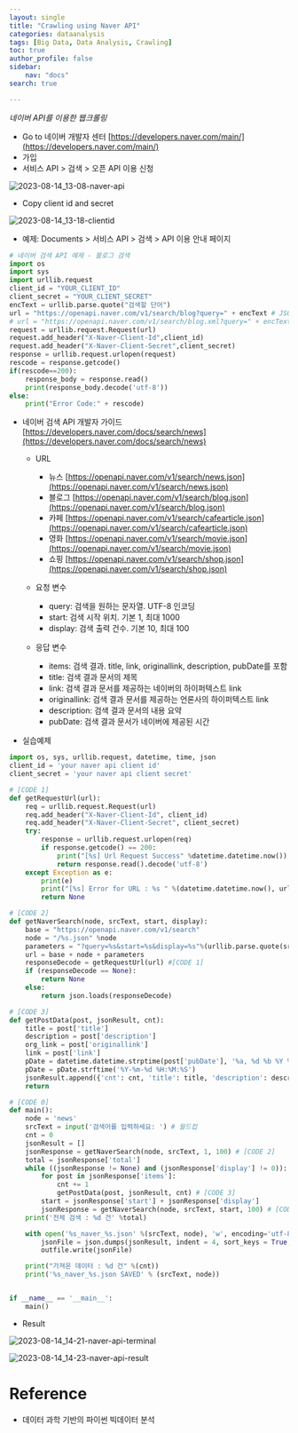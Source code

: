 ```yaml
---
layout: single
title: "Crawling using Naver API"
categories: dataanalysis
tags: [Big Data, Data Analysis, Crawling]
toc: true
author_profile: false
sidebar:
    nav: "docs"
search: true

---
```


*네이버 API를 이용한 웹크롤링*



- Go to 네이버 개발자 센터 [https://developers.naver.com/main/](https://developers.naver.com/main/)
- 가입
- 서비스 API > 검색 > 오픈 API 이용 신청

![2023-08-14_13-08-naver-api]({{site.url}}/images/$(filename)/2023-08-14_13-08-naver-api.png)

- Copy client id and secret

![2023-08-14_13-18-clientid]({{site.url}}/images/$(filename)/2023-08-14_13-18-clientid.png)

- 예제: Documents > 서비스 API > 검색 > API 이용 안내 페이지

```py
# 네이버 검색 API 예제 - 블로그 검색
import os
import sys
import urllib.request
client_id = "YOUR_CLIENT_ID"
client_secret = "YOUR_CLIENT_SECRET"
encText = urllib.parse.quote("검색할 단어")
url = "https://openapi.naver.com/v1/search/blog?query=" + encText # JSON 결과
# url = "https://openapi.naver.com/v1/search/blog.xml?query=" + encText # XML 결과
request = urllib.request.Request(url)
request.add_header("X-Naver-Client-Id",client_id)
request.add_header("X-Naver-Client-Secret",client_secret)
response = urllib.request.urlopen(request)
rescode = response.getcode()
if(rescode==200):
    response_body = response.read()
    print(response_body.decode('utf-8'))
else:
    print("Error Code:" + rescode)
```



- 네이버 검색 API 개발자 가이드 [https://developers.naver.com/docs/search/news](https://developers.naver.com/docs/search/news)

  - URL
    - 뉴스 [https://openapi.naver.com/v1/search/news.json](https://openapi.naver.com/v1/search/news.json)
    - 블로그 [https://openapi.naver.com/v1/search/blog.json](https://openapi.naver.com/v1/search/blog.json)
    - 카페 [https://openapi.naver.com/v1/search/cafearticle.json](https://openapi.naver.com/v1/search/cafearticle.json)
    - 영화 [https://openapi.naver.com/v1/search/movie.json](https://openapi.naver.com/v1/search/movie.json)
    - 쇼핑 [https://openapi.naver.com/v1/search/shop.json](https://openapi.naver.com/v1/search/shop.json)

  - 요청 변수
    - query: 검색을 원하는 문자열. UTF-8 인코딩
    - start: 검색 시작 위치. 기본 1, 최대 1000
    - display: 검색 출력 건수. 기본 10, 최대 100
  - 응답 변수
    - items: 검색 결과. title, link, originallink, description, pubDate를 포함
    - title: 검색 결과 문서의 제목
    - link: 검색 결과 문서를 제공하는 네이버의 하이퍼텍스트 link
    - originallink: 검색 결과 문서를 제공하는 언론사의 하이퍼텍스트 link
    - description: 검색 결과 문서의 내용 요약
    - pubDate: 검색 결과 문서가 네이버에 제공된 시간





- 실습예제

```py
import os, sys, urllib.request, datetime, time, json
client_id = 'your naver api client id'
client_secret = 'your naver api client secret'

# [CODE 1]
def getRequestUrl(url):
    req = urllib.request.Request(url)
    req.add_header("X-Naver-Client-Id", client_id)
    req.add_header("X-Naver-Client-Secret", client_secret)
    try:
        response = urllib.request.urlopen(req)
        if response.getcode() == 200:
            print("[%s] Url Request Success" %datetime.datetime.now())
            return response.read().decode('utf-8')
    except Exception as e:
        print(e)
        print("[%s] Error for URL : %s " %(datetime.datetime.now(), url))
        return None

# [CODE 2]
def getNaverSearch(node, srcText, start, display):
    base = "https://openapi.naver.com/v1/search"
    node = "/%s.json" %node
    parameters = "?query=%s&start=%s&display=%s"%(urllib.parse.quote(srcText), start, display)
    url = base + node + parameters
    responseDecode = getRequestUrl(url) #[CODE 1]
    if (responseDecode == None):
        return None
    else:
        return json.loads(responseDecode)

# [CODE 3]
def getPostData(post, jsonResult, cnt):
    title = post['title']
    description = post['description']
    org_link = post['originallink']
    link = post['link']
    pDate = datetime.datetime.strptime(post['pubDate'], '%a, %d %b %Y %H:%M:%S %z')
    pDate = pDate.strftime('%Y-%m-%d %H:%M:%S')
    jsonResult.append({'cnt': cnt, 'title': title, 'description': description, 'org_link': org_link, 'link': link, 'pDate': pDate })
    return

# [CODE 0]
def main():
    node = 'news'
    srcText = input('검색어를 입력하세요: ') # 월드컵
    cnt = 0
    jsonResult = []
    jsonResponse = getNaverSearch(node, srcText, 1, 100) # [CODE 2]
    total = jsonResponse['total']
    while ((jsonResponse != None) and (jsonResponse['display'] != 0)):
        for post in jsonResponse['items']:
            cnt += 1
            getPostData(post, jsonResult, cnt) # [CODE 3]
        start = jsonResponse['start'] + jsonResponse['display']
        jsonResponse = getNaverSearch(node, srcText, start, 100) # [CODE 2]
    print('전체 검색 : %d 건' %total)

    with open('%s_naver_%s.json' %(srcText, node), 'w', encoding='utf-8') as outfile:
        jsonFile = json.dumps(jsonResult, indent = 4, sort_keys = True, ensure_ascii = False)
        outfile.write(jsonFile)

    print("가져온 데이터 : %d 건" %(cnt))
    print('%s_naver_%s.json SAVED' % (srcText, node))


if __name__ == '__main__':
    main()

```

- Result

![2023-08-14_14-21-naver-api-terminal]({{site.url}}/images/$(filename)/2023-08-14_14-21-naver-api-terminal.png)

![2023-08-14_14-23-naver-api-result]({{site.url}}/images/$(filename)/2023-08-14_14-23-naver-api-result.png)




# Reference

- 데이터 과학 기반의 파이썬 빅데이터 분석